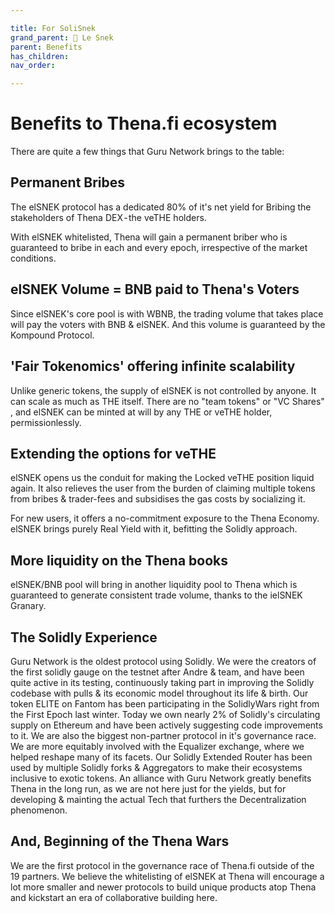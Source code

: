 ```yaml
---

title: For SoliSnek
grand_parent: 🐍 Le Snek
parent: Benefits
has_children:
nav_order:

---
```



# Benefits to Thena.fi ecosystem
There are quite a few things that Guru Network brings to the table:

## Permanent Bribes
The elSNEK protocol has a dedicated 80% of it's net yield for Bribing the stakeholders of Thena DEX - the veTHE holders.

With elSNEK whitelisted, Thena will gain a permanent briber who is guaranteed to bribe in each and every epoch, irrespective of the market conditions.

## elSNEK Volume = BNB paid to Thena's Voters
Since elSNEK's core pool is with WBNB, the trading volume that takes place will pay the voters with BNB & elSNEK. And this volume is guaranteed by the Kompound Protocol.

## 'Fair Tokenomics' offering infinite scalability
Unlike generic tokens, the supply of elSNEK is not controlled by anyone. It can scale as much as THE itself. There are no "team tokens" or "VC Shares" , and  elSNEK can be minted at will by any THE or veTHE holder, permissionlessly.

## Extending the options for veTHE
elSNEK opens us the conduit for making the Locked veTHE position liquid again. It also relieves the user from the burden of claiming multiple tokens from bribes & trader-fees and subsidises the gas costs by socializing it.

For new users, it offers a no-commitment exposure to the Thena Economy. elSNEK brings purely Real Yield with it, befitting the Solidly approach.

## More liquidity on the Thena books
elSNEK/BNB pool will bring in another liquidity pool to Thena which is guaranteed to generate consistent trade volume, thanks to the ielSNEK Granary.

## The Solidly Experience
Guru Network is the oldest protocol using Solidly. We were the creators of the first solidly gauge on the testnet after Andre & team, and have been quite active in its testing, continuously taking part in improving the Solidly codebase with pulls & its economic model throughout its life & birth. Our token ELITE on Fantom has been participating in the SolidlyWars right from the First Epoch last winter. Today we own nearly 2% of Solidly's circulating supply on Ethereum and have been actively suggesting code improvements to it. We are also the biggest non-partner protocol in it's governance race. We are more equitably involved with the Equalizer exchange, where we helped reshape many of  its facets. Our Solidly Extended Router has been used by multiple Solidly forks & Aggregators to make their ecosystems inclusive to exotic tokens. An alliance with Guru Network greatly benefits Thena in the long run, as we are not here just for the yields, but for developing & mainting the actual Tech that furthers the Decentralization phenomenon.

## And, Beginning of the Thena Wars
We are the first protocol in the governance race of Thena.fi outside of the 19 partners. We believe the whitelisting of elSNEK at  Thena will encourage a lot more smaller and newer protocols to build unique products atop Thena and kickstart an era of collaborative building here.


